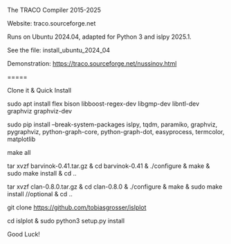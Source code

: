 The TRACO Compiler  2015-2025

Website: traco.sourceforge.net

Runs on Ubuntu 2024.04, adapted for Python 3 and islpy 2025.1.

See the file:   install_ubuntu_2024_04

Demonstration:
https://traco.sourceforge.net/nussinov.html


=====

Clone it & Quick Install

sudo apt install flex bison libboost-regex-dev libgmp-dev libntl-dev  graphviz graphviz-dev

sudo pip install –break-system-packages islpy, tqdm, paramiko, graphviz, pygraphviz, python-graph-core, python-graph-dot, easyprocess, termcolor, matplotlib

make all

tar xvzf barvinok-0.41.tar.gz & cd barvinok-0.41 & ./configure & make & sudo make install & cd ..

tar xvzf clan-0.8.0.tar.gz & cd clan-0.8.0 & ./configure & make & sudo make install //optional & cd ..

git clone https://github.com/tobiasgrosser/islplot

cd islplot & sudo python3 setup.py install

Good Luck!

